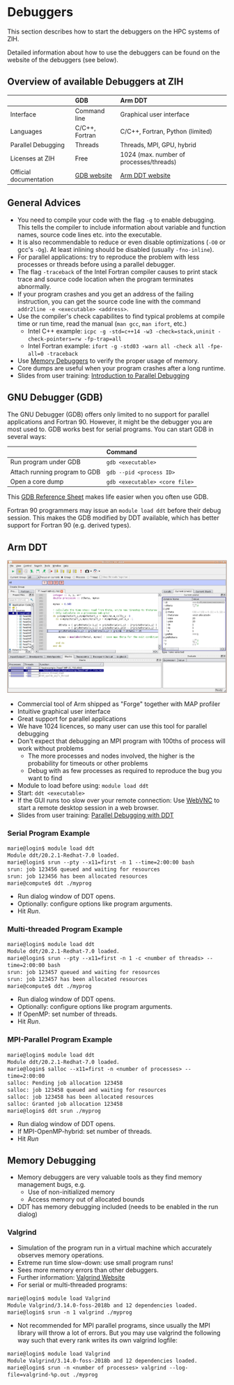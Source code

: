 # Debuggers

This section describes how to start the debuggers on the HPC systems of
ZIH.

Detailed information about how to use the debuggers can be found on the
website of the debuggers (see below).

## Overview of available Debuggers at ZIH

| | GDB | Arm DDT  |
|---|:---|:---|
| Interface          | Command line   | Graphical user interface |
| Languages          | C/C++, Fortran | C/C++, Fortran, Python (limited) |
| Parallel Debugging | Threads        | Threads, MPI, GPU, hybrid |
| Licenses at ZIH    | Free           | 1024 (max. number of processes/threads) |
| Official documentation | [GDB website](https://www.gnu.org/software/gdb/) | [Arm DDT website](https://developer.arm.com/tools-and-software/server-and-hpc/debug-and-profile/arm-forge/arm-ddt) |

## General Advices

-   You need to compile your code with the flag `-g` to enable
    debugging. This tells the compiler to include information about
    variable and function names, source code lines etc. into the
    executable.
-   It is also recommendable to reduce or even disable optimizations
    (`-O0` or gcc's `-Og`). At least inlining should be disabled (usually
    `-fno-inline`).
-   For parallel applications: try to reproduce the problem with less
    processes or threads before using a parallel debugger.
-   The flag `-traceback` of the Intel Fortran compiler causes to print
    stack trace and source code location when the program terminates
    abnormally.
-   If your program crashes and you get an address of the failing
    instruction, you can get the source code line with the command
    `addr2line -e <executable> <address>`.
-   Use the compiler's check capabilites to find typical problems at
    compile time or run time, read the manual (`man gcc`, `man ifort`, etc.)
    -  Intel C++ example: `icpc -g -std=c++14 -w3 -check=stack,uninit -check-pointers=rw -fp-trap=all`
    -  Intel Fortran example: `ifort -g -std03 -warn all -check all -fpe-all=0 -traceback`
-   Use [Memory Debuggers](#memory-debugging) to
    verify the proper usage of memory.
-   Core dumps are useful when your program crashes after a long
    runtime.
-   Slides from user training: [Introduction to Parallel Debugging](misc/debugging_intro.pdf)

## GNU Debugger (GDB)

The GNU Debugger (GDB) offers only limited to no support for parallel
applications and Fortran 90. However, it might be the debugger you are
most used to. GDB works best for serial programs. You can start GDB in
several ways:

|                               | Command                        |
|-------------------------------|:-------------------------------|
| Run program under GDB         | `gdb <executable>`             |
| Attach running program to GDB | `gdb --pid <process ID>`       |
| Open a core dump              | `gdb <executable> <core file>` |

This [GDB Reference
Sheet](http://users.ece.utexas.edu/~adnan/gdb-refcard.pdf) makes life
easier when you often use GDB.

Fortran 90 programmers may issue an
`module load ddt` before their debug session. This makes the GDB
modified by DDT available, which has better support for Fortran 90 (e.g.
derived types).

## Arm DDT

![DDT Main Window](misc/ddt-main-window.png)

-   Commercial tool of Arm shipped as "Forge" together with MAP profiler
-   Intuitive graphical user interface
-   Great support for parallel applications
-   We have 1024 licences, so many user can use this tool for parallel
    debugging
-   Don't expect that debugging an MPI program with 100ths of process
    will work without problems
    -   The more processes and nodes involved, the higher is the
        probability for timeouts or other problems
    -   Debug with as few processes as required to reproduce the bug you
        want to find
-   Module to load before using: `module load ddt`
-   Start: `ddt <executable>`
-   If the GUI runs too slow over your remote connection:
    Use [WebVNC](../access/web_vnc.md) to start a remote desktop session in a web browser.
-   Slides from user training: [Parallel Debugging with DDT](misc/debugging_ddt.pdf)

### Serial Program Example

```console
marie@login$ module load ddt
Module ddt/20.2.1-Redhat-7.0 loaded.
marie@login$ srun --pty --x11=first -n 1 --time=2:00:00 bash
srun: job 123456 queued and waiting for resources
srun: job 123456 has been allocated resources
marie@compute$ ddt ./myprog
```

-   Run dialog window of DDT opens.
-   Optionally: configure options like program arguments.
-   Hit *Run*.

### Multi-threaded Program Example

```console
marie@login$ module load ddt
Module ddt/20.2.1-Redhat-7.0 loaded.
marie@login$ srun --pty --x11=first -n 1 -c <number of threads> --time=2:00:00 bash
srun: job 123457 queued and waiting for resources
srun: job 123457 has been allocated resources
marie@compute$ ddt ./myprog
```

-   Run dialog window of DDT opens.
-   Optionally: configure options like program arguments.
-   If OpenMP: set number of threads.
-   Hit *Run*.

### MPI-Parallel Program Example

```console
marie@login$ module load ddt
Module ddt/20.2.1-Redhat-7.0 loaded.
marie@login$ salloc --x11=first -n <number of processes> --time=2:00:00
salloc: Pending job allocation 123458
salloc: job 123458 queued and waiting for resources
salloc: job 123458 has been allocated resources
salloc: Granted job allocation 123458
marie@login$ ddt srun ./myprog
```

-   Run dialog window of DDT opens.
-   If MPI-OpenMP-hybrid: set number of threads.
-   Hit *Run*

## Memory Debugging

-   Memory debuggers are very valuable tools as they find memory management bugs, e.g.
    -   Use of non-initialized memory
    -   Access memory out of allocated bounds
-   DDT has memory debugging included (needs to be enabled in the run dialog)

### Valgrind

-   Simulation of the program run in a virtual machine which accurately observes memory operations.
-   Extreme run time slow-down: use small program runs!
-   Sees more memory errors than other debuggers.
-   Further information: [Valgrind Website](http://www.valgrind.org)
-   For serial or multi-threaded programs:

```console
marie@login$ module load Valgrind
Module Valgrind/3.14.0-foss-2018b and 12 dependencies loaded.
marie@login$ srun -n 1 valgrind ./myprog
```

-   Not recommended for MPI parallel programs, since usually the MPI library will throw
    a lot of errors. But you may use valgrind the following way such that every rank
    writes its own valgrind logfile:

```console
marie@login$ module load Valgrind
Module Valgrind/3.14.0-foss-2018b and 12 dependencies loaded.
marie@login$ srun -n <number of processes> valgrind --log-file=valgrind-%p.out ./myprog 
```
